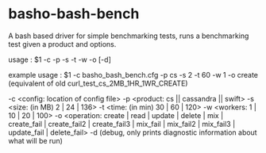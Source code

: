 basho-bash-bench
================

A bash based driver for simple benchmarking tests, runs a benchmarking test given a product and options.

usage : $1 -c <config file> -p <product> -s <size> -t <time> -w <workers> -o <operation> [-d]

example usage : $1 -c basho_bash_bench.cfg -p cs -s 2 -t 60 -w 1 -o create
    (equivalent of old curl_test_cs_2MB_1HR_1WR_CREATE)
		
-c <config: location of config file> 
-p <product: cs || cassandra || swift>
-s <size: (in MB) 2 | 24 | 136>
-t <time: (in min) 30 | 60 | 120>
-w <workers: 1 | 10 | 20 | 100>
-o <operation: create | read | update | delete | mix | create_fail | create_fail2 | create_fail3 | mix_fail | mix_fail2 | mix_fail3 | update_fail | delete_fail>
-d (debug, only prints diagnostic information about what will be run)